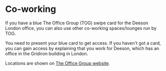 # Co-working

If you have a blue The Office Group (TOG) swipe card for the Deeson London office, you can also use other co-working spaces/lounges run by TOG.

You need to present your blue card to get access. If you haven't got a card, you can gain access by explaining that you work for Deeson, which has an office in the Gridiron building in London.

Locations are shown on [The Office Group website](https://www.theofficegroup.co.uk/overview/).

